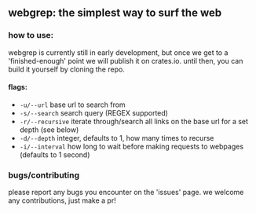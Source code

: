 ## webgrep: the simplest way to surf the web
### how to use:
webgrep is currently still in early development, but once we get to a 'finished-enough' point we will publish it on crates.io. until then, you can build it yourself by cloning the repo.
#### flags:
- `-u/--url` base url to search from
- `-s/--search` search query (REGEX supported)
- `-r/--recursive` iterate through/search all links on the base url for a set depth (see below)
- `-d/--depth` integer, defaults to 1, how many times to recurse
- `-i/--interval` how long to wait before making requests to webpages (defaults to 1 second)

### bugs/contributing
please report any bugs you encounter on the 'issues' page. we welcome any contributions, just make a pr!
